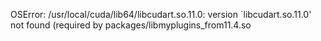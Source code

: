 OSError: /usr/local/cuda/lib64/libcudart.so.11.0: version `libcudart.so.11.0' not found (required by packages/libmyplugins_from11.4.so
